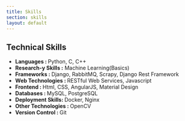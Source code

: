 ```yaml
---
title: Skills
section: skills
layout: default
---
```


<div class="hfeed">

  <!-- Technical Skills -->
  <div class="hentry post project-batch-title">
    <h2>Technical Skills</h2>
  </div>

  <div class="hentry post project-batch-title">
  <ul>
    <li><strong>Languages       : </strong>Python, C, C++ </li>
    <li><strong> Research-y Skills :</strong> Machine Learning(Basics)</li>
    <li><strong>Frameworks      : </strong>Django, RabbitMQ, Scrapy, Django Rest Framework </li>
    <li><strong>Web Technologies : </strong> RESTful Web Services, Javascript </li>  
    <li><strong>Frontend        : </strong> Html, CSS, AngularJS, Material Design </li> 
    <li><strong>Databases       : </strong> MySQL, PostgreSQL </li> 
    <li><strong>Deployment Skills: </strong> Docker, Nginx </li>
    <li><strong>Other Technologies : </strong> OpenCV </li> 
    <li><strong>Version Control : </strong> Git </li>  
  </ul>
  </div>
</div>